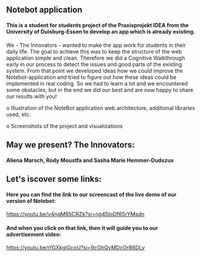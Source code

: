 ## Notebot application

#### This is a student for students project of the Praxisprojekt IDEA from the University of Duisburg-Essen to develop an app which is already existing.

We - The Innovators - wanted to make the app work for students in their daily life. 
The goal to achieve this was to keep the structure of the web application simple and clean. 
Therefore we did a Cognitive Walkthrough early in our process to detect the issues and good parts of the existing system.
From that point we developed ideas how we could improve the Notebot-application and tried to figure out how these ideas could be implemented in real coding.
So we had to learn a lot and we encountered some obstacles, but in the end we did our best and are now happy to share our results with you!


o Illustration of the NoteBot application web architecture, additional libraries used, etc.


o Screenshots of the project and visualizations


## May we present? The Innovators:

#### Aliena Marsch, Rody Moustfa and Sasha Marie Hemmer-Dudszus

## Let's iscover some links:

#### Here you can find the link to our screencast of the live demo of our version of Notebot:
https://youtu.be/v4ngM65CRZk?si=ng45IoDf65rYMsdn 

#### And when you click on that link, then it will guide you to our advertisement video:
https://youtu.be/rfGXkgiGcoU?si=9cGhQyMDcOr86DLv

